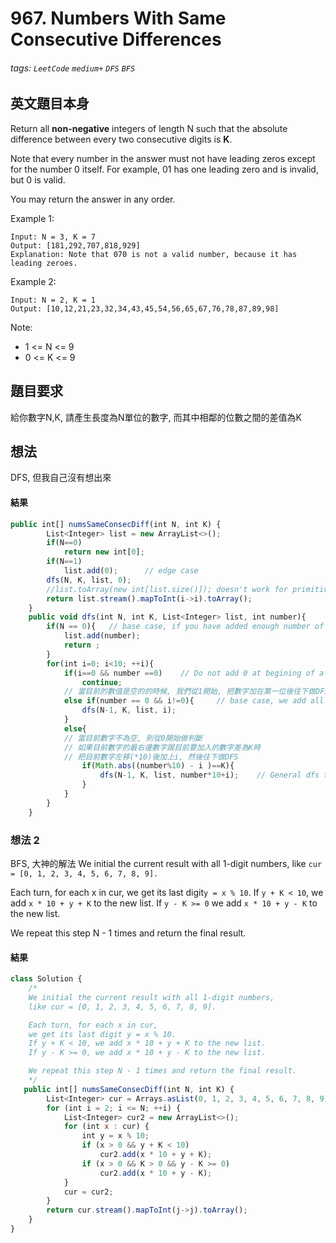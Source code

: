 # 967. Numbers With Same Consecutive Differences
###### tags: `LeetCode` `medium+` `DFS` `BFS`

## 英文題目本身
Return all **non-negative** integers of length N such that the absolute difference between every two consecutive digits is **K**.

Note that every number in the answer must not have leading zeros except for the number 0 itself. For example, 01 has one leading zero and is invalid, but 0 is valid.

You may return the answer in any order.

 

Example 1:
```
Input: N = 3, K = 7
Output: [181,292,707,818,929]
Explanation: Note that 070 is not a valid number, because it has leading zeroes.
```
Example 2:
```
Input: N = 2, K = 1
Output: [10,12,21,23,32,34,43,45,54,56,65,67,76,78,87,89,98]
```

Note:

- 1 <= N <= 9
- 0 <= K <= 9
## 題目要求
給你數字N,K, 請產生長度為N單位的數字, 而其中相鄰的位數之間的差值為K
## 想法
DFS, 但我自己沒有想出來
#### 結果
```javascript
public int[] numsSameConsecDiff(int N, int K) {
        List<Integer> list = new ArrayList<>();
        if(N==0)
            return new int[0];
        if(N==1)
			list.add(0);      // edge case
        dfs(N, K, list, 0);
        //list.toArray(new int[list.size()]); doesn't work for primitives
        return list.stream().mapToInt(i->i).toArray();   
    }
    public void dfs(int N, int K, List<Integer> list, int number){
        if(N == 0){   // base case, if you have added enough number of integers then append it to list; Here N is used as the total digits in temporary number 
            list.add(number);
            return ;
        }
        for(int i=0; i<10; ++i){
            if(i==0 && number ==0)    // Do not add 0 at begining of a number
                continue;
            // 當目前的數值是空的的時候, 我們從1開始, 把數字加在第一位後往下做DFS
            else if(number == 0 && i!=0){     // base case, we add all the digits when we do not have any previous digit to check if difference = K
                dfs(N-1, K, list, i);
            }
            else{
            // 當目前數字不為空, 則從0開始做判斷
            // 如果目前數字的最右邊數字跟目前要加入的數字差為K時
            // 把目前數字左移(*10)後加上i, 然後往下做DFS
                if(Math.abs((number%10) - i )==K){
                    dfs(N-1, K, list, number*10+i);    // General dfs to add the digit at the units place and reducing the number of digits by 1.
                }
            }
        }
    }
```

### 想法 2
BFS, 大神的解法
We initial the current result with all 1-digit numbers,
    like `cur = [0, 1, 2, 3, 4, 5, 6, 7, 8, 9].`

Each turn, for each x in cur,
we get its last digit`y = x % 10`.
If `y + K < 10`, we add `x * 10 + y + K` to the new list.
If `y - K >= 0` we add `x * 10 + y - K` to the new list.

We repeat this step N - 1 times and return the final result.
#### 結果
```javascript
class Solution {
    /*
    We initial the current result with all 1-digit numbers,
    like cur = [0, 1, 2, 3, 4, 5, 6, 7, 8, 9].

    Each turn, for each x in cur,
    we get its last digit y = x % 10.
    If y + K < 10, we add x * 10 + y + K to the new list.
    If y - K >= 0, we add x * 10 + y - K to the new list.

    We repeat this step N - 1 times and return the final result.
    */
   public int[] numsSameConsecDiff(int N, int K) {
        List<Integer> cur = Arrays.asList(0, 1, 2, 3, 4, 5, 6, 7, 8, 9);
        for (int i = 2; i <= N; ++i) {
            List<Integer> cur2 = new ArrayList<>();
            for (int x : cur) {
                int y = x % 10;
                if (x > 0 && y + K < 10)
                    cur2.add(x * 10 + y + K);
                if (x > 0 && K > 0 && y - K >= 0)
                    cur2.add(x * 10 + y - K);
            }
            cur = cur2;
        }
        return cur.stream().mapToInt(j->j).toArray();
    }
}
```